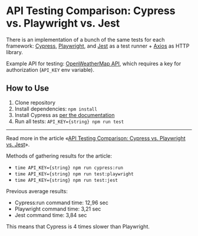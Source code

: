 # API Testing Comparison: Cypress vs. Playwright vs. Jest

There is an implementation of a bunch of the same tests for each framework: [Cypress](https://www.cypress.io/), [Playwright](https://playwright.dev/), and [Jest](https://jestjs.io/) as a test runner + [Axios](https://axios-http.com/) as HTTP library.

Example API for testing: [OpenWeatherMap API](https://openweathermap.org/api), which requires a key for authorization (`API_KEY` env variable).

## How to Use

1. Clone repository
2. Install dependencies: `npm install`
3. Install Cypress as [per the documentation](https://docs.cypress.io/guides/getting-started/installing-cypress#Installing)
4. Run all tests: `API_KEY={string} npm run test`

---

Read more in the article «[API Testing Comparison: Cypress vs. Playwright vs. Jest](https://adequatica.medium.com/api-testing-comparison-cypress-vs-playwright-vs-jest-2ff1f80c5a7b)».

Methods of gathering results for the article:

- `time API_KEY={string} npm run cypress:run`
- `time API_KEY={string} npm run test:playwright`
- `time API_KEY={string} npm run test:jest`

Previous average results:

- Cypress:run command time: 12,96 sec
- Playwright command time: 3,21 sec
- Jest command time: 3,84 sec

This means that Сypress is 4 times slower than Playwright.
